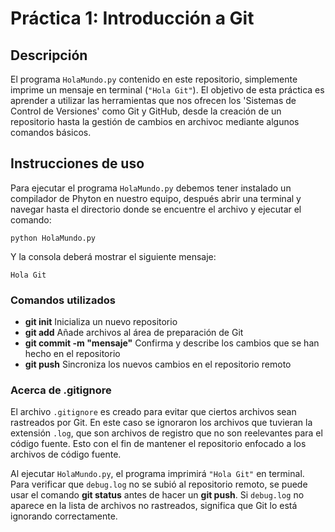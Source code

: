 # Práctica 1: Introducción a Git

## Descripción
El programa `HolaMundo.py` contenido en este repositorio, simplemente imprime un mensaje en terminal (`"Hola Git"`).
El objetivo de esta práctica es aprender a utilizar las herramientas que nos ofrecen los 'Sistemas de Control de Versiones' como Git y GitHub, desde la creación de un repositorio hasta la gestión de cambios en archivoc mediante algunos comandos básicos.

## Instrucciones de uso
Para ejecutar el programa `HolaMundo.py` debemos tener instalado un compilador de Phyton en nuestro equipo, después abrir una terminal y navegar hasta el directorio donde se encuentre el archivo y ejecutar el comando:

```
python HolaMundo.py
```

Y la consola deberá mostrar el siguiente mensaje:

```
Hola Git
```

### Comandos utilizados

- **git init** Inicializa un nuevo repositorio
- **git add** Añade archivos al área de preparación de Git
- **git commit -m "mensaje"** Confirma y describe los cambios que se han hecho en el repositorio
- **git push** Sincroniza los nuevos cambios en el repositorio remoto

### Acerca de .gitignore
El archivo `.gitignore` es creado para evitar que ciertos archivos sean rastreados por Git. En este caso se ignoraron los archivos que tuvieran la extensión `.log`, que son archivos de registro que no son reelevantes para el código fuente. Esto con el fin de mantener el repositorio enfocado a los archivos de código fuente.

Al ejecutar `HolaMundo.py`, el programa imprimirá `"Hola Git"` en terminal. Para verificar que `debug.log` no se subió al repositorio remoto, se puede usar el comando **git status** antes de hacer un **git push**. Si `debug.log` no aparece en la lista de archivos no rastreados, significa que Git lo está ignorando correctamente.

